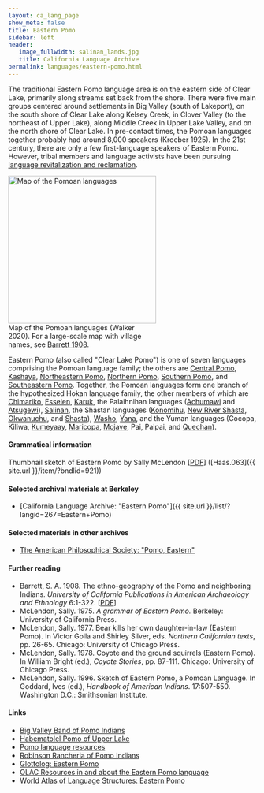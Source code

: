 ```yaml
---
layout: ca_lang_page
show_meta: false
title: Eastern Pomo
sidebar: left
header:
   image_fullwidth: salinan_lands.jpg
   title: California Language Archive
permalink: languages/eastern-pomo.html
---
```


The traditional Eastern Pomo language area is on the eastern side of Clear Lake, primarily along streams set back from the shore. There were five main groups centered around settlements in Big Valley (south of Lakeport), on the south shore of Clear Lake along Kelsey Creek, in Clover Valley (to the northeast of Upper Lake), along Middle Creek in Upper Lake Valley, and on the north shore of Clear Lake. In pre-contact times, the Pomoan languages together probably had around 8,000 speakers (Kroeber 1925). In the 21st century, there are only a few first-language speakers of Eastern Pomo. However, tribal members and language activists have been pursuing [language revitalization and reclamation](https://www.nijc.org/pdfs/CENY/CENY%20Pomo%20Language%20Curriculum%20Development%202013.pdf).

<div class="image fit right" style="width: 300px;">
<img alt="Map of the Pomoan languages" src="{{ site.urlimg }}pomoan-languages-map-small.jpg" width="300px"/>
<div class="caption">
Map of the Pomoan languages (Walker 2020). For a large-scale map with village names, see <a href="https://berkeley.box.com/v/pomoan-languages-map">Barrett 1908</a>.
</div>
</div>

Eastern Pomo (also called "Clear Lake Pomo") is one of seven languages comprising the Pomoan language family; the others are [Central Pomo](central-pomo.html), [Kashaya](kashaya.html), [Northeastern Pomo](northeastern-pomo.html), [Northern Pomo](northern-pomo.html), [Southern Pomo](southern-pomo.html), and [Southeastern Pomo](southeastern-pomo.html). Together, the Pomoan languages form one branch of the hypothesized Hokan language family, the other members of which are [Chimariko](chimariko.html), [Esselen](esselen.html), [Karuk](karuk.html), the Palaihnihan languages ([Achumawi](achumawi.html) and [Atsugewi](atsugewi.html)), [Salinan](salinan.html), the Shastan languages ([Konomihu](konomihu.html), [New River Shasta](new-river-shasta.html), [Okwanuchu](okwanuchu.html), and [Shasta](shasta.html)), [Washo](washo.html), [Yana](yana.html), and the Yuman languages (Cocopa, Kiliwa, [Kumeyaay](kumeyaay.html), [Maricopa](maricopa.html), [Mojave](mojave.html), Pai, Paipai, and [Quechan](quechan.html)).

#### Grammatical information

Thumbnail sketch of Eastern Pomo by Sally McLendon [[PDF](https://berkeley.box.com/v/sketch-eastern-pomo)] ([Haas.063]({{ site.url }}/item/?bndlid=921))

#### Selected archival materials at Berkeley

* [California Language Archive: "Eastern Pomo"]({{ site.url }}/list/?langid=267=Eastern+Pomo)

#### Selected materials in other archives

* [The American Philosophical Society: "Pomo, Eastern"](https://indigenousguide.amphilsoc.org/search?f%5B0%5D=guide_language_content_title%3APomo%2C%20Eastern)

#### Further reading

* Barrett, S. A. 1908. The ethno-geography of the Pomo and neighboring Indians. *University of California Publications in American Archaeology and Ethnology* 6:1-322.
[[PDF](http://digitalassets.lib.berkeley.edu/anthpubs/ucb/text/ucp006-003-004.pdf)]
* McLendon, Sally. 1975. *A grammar of Eastern Pomo.* Berkeley: University of California Press.
* McLendon, Sally. 1977. Bear kills her own daughter-in-law (Eastern Pomo). In Victor Golla and Shirley Silver, eds. *Northern Californian texts*, pp. 26-65. Chicago: University of Chicago Press.
* McLendon, Sally. 1978. Coyote and the ground squirrels (Eastern Pomo). In William Bright (ed.), *Coyote Stories*, pp. 87-111. Chicago: University of Chicago Press.
* McLendon, Sally. 1996. Sketch of Eastern Pomo, a Pomoan Language. In Goddard, Ives (ed.), *Handbook of American Indians*. 17:507-550. Washington D.C.: Smithsonian Institute.

#### Links

* [Big Valley Band of Pomo Indians](https://www.bvrancheria.com/)
* [Habematolel Pomo of Upper Lake](http://www.upperlakepomo.com/)
* [Pomo language resources](https://cimcc.org/education-center/pomo-language-resource/)
* [Robinson Rancheria of Pomo Indians](http://www.robinsonrancheria.org/)
* [Glottolog: Eastern Pomo](https://glottolog.org/resource/languoid/id/east2545)
* [OLAC Resources in and about the Eastern Pomo language](http://www.language-archives.org/language/peb)
* [World Atlas of Language Structures: Eastern Pomo](http://wals.info/languoid/lect/wals_code_pme)

